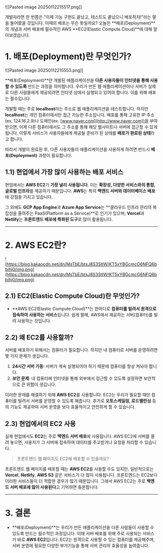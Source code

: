 
![[Pasted image 20250112215517.png]]

개발자라면 한 번쯤은 "이제 기능 구현도 끝났고, 테스트도 끝났으니 배포하자!"라는 말을 들어봤을 것입니다. 이때의 배포는 무슨 뜻일까요? 오늘은 **배포(Deployment)**의 개념과 서버 배포에 필수적인 AWS **EC2(Elastic Compute Cloud)**에 대해 알아보겠습니다.

# 1. 배포(Deployment)란 무엇인가?

![[Pasted image 20250112215553.png]]

**배포(Deployment)**란 개발된 애플리케이션을 **다른 사용자들이 인터넷을 통해 사용할 수 있도록** 만드는 과정을 의미합니다. 우리가 만든 웹 애플리케이션이나 서버가 실제로 다른 사람들에게 제공되려면 인터넷 상에서 실행되고 있어야 합니다. 이를 위해 배포는 필수입니다.

개발할 때는 주로 **localhost**라는 주소로 웹 애플리케이션을 테스트합니다. 하지만 **localhost**는 개인 컴퓨터에서만 접근 가능한 주소입니다. 배포를 통해 고유한 IP 주소(ex. 124.16.2.9)나 도메인(ex. [www.naver.com](http://www.naver.com))을 부여받으면, 이제 다른 컴퓨터에서도 그 주소를 통해 해당 웹사이트나 서버에 접근할 수 있게 됩니다. 이렇게 서비스가 사용자들에게 제공될 준비가 된 상태를 **배포가 완료된 상태**라고 합니다.

따라서 개발이 완료된 후, 다른 사용자들이 애플리케이션을 사용하게 하려면 반드시 **배포(Deployment)** 과정이 필요합니다.

## 1.1) 현업에서 가장 많이 사용하는 배포 서비스

현업에서는 **AWS EC2**가 **가장 널리 사용됩니다**. 이는 **확장성, 다양한 서비스와의 통합, 글로벌 인프라**를 제공하기 때문입니다. **AWS**는 특히 **백엔드 서버와 데이터베이스 배포**에 강점을 가지고 있습니다.

그 외에도 **GCP App Engine**과 **Azure App Service**는 **클라우드 인프라 관리의 복잡성을 줄여주는 PaaS(Platform as a Service)**로 인기가 있으며, **Vercel**과 **Netlify**는 **프론트엔드 배포에 특화된 도구**로 많이 활용됩니다.

---

# 2. AWS EC2란?

![https://blog.kakaocdn.net/dn/MsTbE/btsJ8S3StIW/KT5xYBGcmcG6NFQ6bbihj0/img.png](https://blog.kakaocdn.net/dn/MsTbE/btsJ8S3StIW/KT5xYBGcmcG6NFQ6bbihj0/img.png)

## 2.1) EC2(Elastic Compute Cloud)란 무엇인가?

- **AWS EC2(Elastic Compute Cloud)**는 한마디로 **컴퓨터를 빌려서 원격으로 접속하여 사용하는 서비스**입니다. 쉽게 말해, AWS에서 제공하는 서버(컴퓨터)를 빌려 사용하는 것입니다.

## 2.2) 왜 EC2를 사용할까?

서버를 배포하기 위해서는 컴퓨터가 필요합니다. 하지만 내 컴퓨터로 서버를 운영하려면 몇 가지 문제가 생깁니다.

1. **24시간 서버 가동**: 서버가 계속 실행되어야 하기 때문에 컴퓨터를 항상 켜놔야 합니다.
2. **보안 문제**: 내 컴퓨터에 인터넷을 통해 외부에서 접근할 수 있도록 설정하면 보안적으로 큰 위험이 생깁니다.

이러한 문제를 해결하기 위해 **AWS EC2**를 사용합니다. EC2는 우리가 필요할 때만 컴퓨터를 빌려서 서버를 운영할 수 있도록 해줍니다. 추가로 **오토스케일링, 로드밸런싱** 등의 기능도 제공하여 서버 운영을 보다 효율적이고 안전하게 할 수 있습니다.

## 2.3) 현업에서의 EC2 사용

실제 현업에서도 **EC2**는 주로 **백엔드 서버 배포**에 사용됩니다. AWS EC2에 서버를 올려 놓으면, 사용자가 그 서버에 접속하여 데이터를 주고받거나 요청을 처리할 수 있습니다.

> 프론트엔드 웹 페이지도 EC2에 배포할 수 있을까요?

프론트엔드 웹 페이지를 배포할 때는 **AWS EC2**를 사용할 수도 있지만, 일반적으로는 **Vercel**, **Netlify**, **AWS S3** 같은 서비스가 더 많이 사용됩니다. 프론트엔드는 EC2보다 이러한 서비스들이 더 적합한 경우가 많기 때문입니다. 그래서 AWS EC2는 주로 **백엔드 서버 배포에 많이 사용된다**고 기억하면 충분합니다.

---

# 3. 결론

- **배포(Deployment)**는 우리가 만든 애플리케이션을 다른 사람들이 사용할 수 있도록 만드는 필수적인 과정입니다. 이때 서버 배포를 위해 주로 사용되는 서비스가 바로 **AWS EC2**입니다. EC2는 원격으로 사용할 수 있는 컴퓨터를 제공해주며, 서버 운영에 필요한 다양한 부가기능을 통해 서버 관리의 효율성을 높여줍니다.